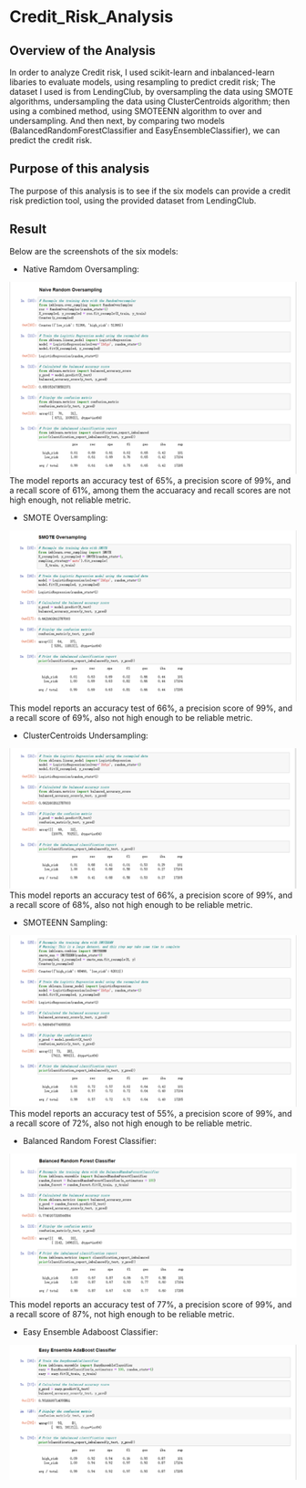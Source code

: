 # Credit_Risk_Analysis
## Overview of the Analysis
In order to analyze Credit risk, I used scikit-learn and inbalanced-learn libaries to evaluate models, using resampling to predict credit risk; 
The dataset I used is from LendingClub, by oversampling the data using SMOTE algorithms, undersampling the data using ClusterCentroids algorithm; then using a combined method, using SMOTEENN algorithm to over and undersampling. And then next, by comparing two models (BalancedRandomForestClassifier and EasyEnsembleClassifier), we can predict the credit risk. 

## Purpose of this analysis
The purpose of this analysis is to see if the six models can provide a credit risk prediction tool, using the provided dataset from LendingClub. 

## Result
Below are the screenshots of the six models: 
- Native Ramdom Oversampling: 
<img src="screenshots/oversampling.png">
The model reports an accuracy test of 65%, a precision score of 99%, and a recall score of 61%, among them the accuaracy and recall scores are not high enough, not reliable metric. 

- SMOTE Oversampling: 
<img src="screenshots/SMOTE_oversampling.png">
This model reports an accuracy test of 66%, a precision score of 99%, and a recall score of 69%, also not high enough to be reliable metric. 

- ClusterCentroids Undersampling: 
<img src="screenshots/undersampling.png">
This model reports an accuracy test of 66%, a precision score of 99%, and a recall score of 68%, also not high enough to be reliable metric. 

- SMOTEENN Sampling: 
<img src="screenshots/SMOTEENN.png">
This model reports an accuracy test of 55%, a precision score of 99%, and a recall score of 72%, also not high enough to be reliable metric. 

- Balanced Random Forest Classifier: 
<img src="screenshots/forest_result.png">
This model reports an accuracy test of 77%, a precision score of 99%, and a recall score of 87%, not high enough to be reliable metric.

- Easy Ensemble Adaboost Classifier: 
<img src="screenshots/Ensemble.png">

